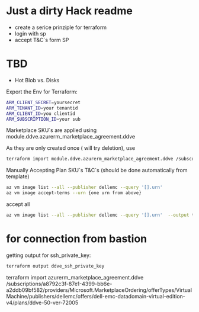 # Just a dirty Hack readme
- create a serice prinziple for terraform
- login with sp
- accept T&C´s form SP


# TBD
 - Hot Blob vs. Disks

Export the Env for Terraform:
```bash
ARM_CLIENT_SECRET=yoursecret
ARM_TENANT_ID=your tenantid
ARM_CLIENT_ID=you clientid
ARM_SUBSCRIPTION_ID=your sub
```


Marketplace SKU´s are applied using
module.ddve.azurerm_marketplace_agreement.ddve

As they are only created once ( will try deletion), use
```bash
terraform import module.ddve.azurerm_marketplace_agreement.ddve /subscriptions/${ARM_SUBSCRIPTION_ID}/providers/Microsoft.MarketplaceOrdering/agreements/dellemc/offers/dell-emc-datadomain-virtual-edition-v4/plans/ddve-50-ver-72005
```

Manually Accepting Plan SKU´s T&C´s (should be done automatically from template)

```bash
az vm image list --all --publisher dellemc --query '[].urn'
az vm image accept-terms --urn {one urn from above}
```
accept all
```bash
az vm image list --all --publisher dellemc --query '[].urn'  --output tsv | xargs -L1 az vm image accept-terms --urn
```

# for connection from bastion
getting output for ssh_private_key:
```bash
terraform output ddve_ssh_private_key
```

terraform import azurerm_marketplace_agreement.ddve /subscriptions/a8792c3f-87e1-4399-bb6e-a2ddb09bf582/providers/Microsoft.MarketplaceOrdering/offerTypes/VirtualMachine/publishers/dellemc/offers/dell-emc-datadomain-virtual-edition-v4/plans/ddve-50-ver-72005